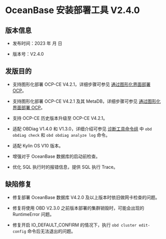 # OceanBase 安装部署工具 V2.4.0

## 版本信息

* 发布时间：2023 年  月  日

* 版本号：V2.4.0

## 发版目的

* 支持图形化部署 OCP-CE V4.2.1，详细步骤可参见 [通过图形化界面部署 OCP](../../400.user-guide/200.ui-operations/300.deploy-ocp-by-ui.md)。

* 支持图形化部署 OCP-CE V4.2.1 及其 MetaDB，详细步骤可参见 [通过图形化界面部署 OCP](../../400.user-guide/200.ui-operations/300.deploy-ocp-by-ui.md)。

* 支持 OCP-CE 历史版本升级至 OCP-CE V4.2.1。

* 适配 OBDiag V1.4.0 和 V1.3.0，详细介绍可参见 [诊断工具命令组](../../300.obd-command/500.obdiag-command.md) 中 `obd obdiag check` 和 `obd obdiag analyze log` 命令。

* 适配 Kylin OS V10 版本。

* 增强对于 OceanBase 数据库的启动前检查。

* 优化 SQL 执行时的报错信息，提供 SQL 执行 Trace。

## 缺陷修复

* 修复部署 OceanBase 数据库 V4.2.0 及以上版本时依旧做网卡检查的问题。

* 修复将使用 OBD V2.3.0 之前版本部署的集群销毁时，可能会出现的 RuntimeError 问题。

* 修复开启 IO_DEFAULT_CONFIRM 的情况下，执行 `obd cluster edit-config` 命令后无法退出的问题。

